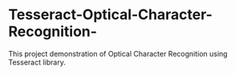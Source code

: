 Tesseract-Optical-Character-Recognition-
========================================

This project demonstration of Optical Character Recognition using Tesseract library.
